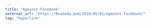 ```yaml
---
title: "Against Facebook"
external_url: "https://0xadada.pub/2018/05/01/against-facebook/"
tag: "hyperlink"
---
```

